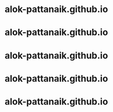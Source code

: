 # alok-pattanaik.github.io
# alok-pattanaik.github.io
# alok-pattanaik.github.io
# alok-pattanaik.github.io
# alok-pattanaik.github.io
